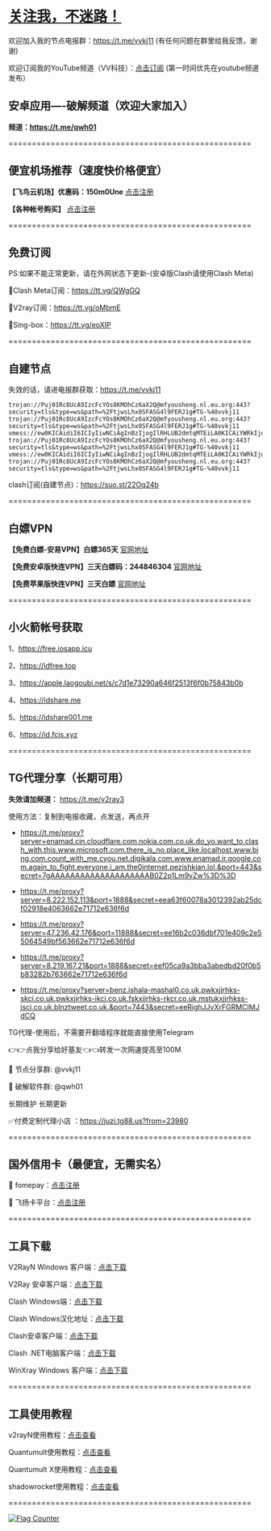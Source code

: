 # [关注我，不迷路！](https://github.com/login?return_to=https%3A%2F%2Fgithub.com%2Fw379740999)

欢迎加入我的节点电报群：https://t.me/vvkj11
(有任何问题在群里给我反馈，谢谢)

欢迎订阅我的YouTube频道（VV科技）：[点击订阅](https://www.youtube.com/channel/UCqdGfxwYKrllrHv_Bc-9vAw?sub_confirmation=1)
(第一时间优先在youtube频道发布）

## 安卓应用—-破解频道（欢迎大家加入）

**频道：https://t.me/qwh01**

====================================================

## 便宜机场推荐（速度快价格便宜）

**【飞鸟云机场】优惠码：150m0Une** [点击注册](https://feiniaoyun.org/#/register?code=150m0Une)

**【各种帐号购买】** [点击注册](https://wandoukj.eu.org/)

====================================================

## 免费订阅

PS:如果不能正常更新，请在外网状态下更新-(安卓版Clash请使用Clash Meta)

🚀Clash  Meta订阅：https://tt.vg/QWgGQ

🚀V2ray订阅：https://tt.vg/oMbmE

🚀Sing-box：https://tt.vg/eoXlP

====================================================

## 自建节点
失效的话，请进电报群获取：https://t.me/vvkj11

```
trojan://Puj01Rc8UcA9IzcFcYOs8KMOhCz6aX2Q@mfyousheng.nl.eu.org:443?security=tls&type=ws&path=%2FtjwsLhx0SFASG4l9FERJ1g#TG-%40vvkj11
trojan://Puj01Rc8UcA9IzcFcYOs8KMOhCz6aX2Q@mfyousheng.nl.eu.org:443?security=tls&type=ws&path=%2FtjwsLhx0SFASG4l9FERJ1g#TG-%40vvkj11
vmess://ew0KICAidiI6ICIyIiwNCiAgInBzIjogIlRHLUB2dmtqMTEiLA0KICAiYWRkIjogIjIzLjIyNy4zOS4xMSIsDQogICJwb3J0IjogIjgwODAiLA0KICAiaWQiOiAiOTY5ZjE5MDktYzBkMy00YzMwLTgxM2QtM2FlYzVjODM4YjdkIiwNCiAgImFpZCI6ICIwIiwNCiAgInNjeSI6ICJhdXRvIiwNCiAgIm5ldCI6ICJ3cyIsDQogICJ0eXBlIjogIm5vbmUiLA0KICAiaG9zdCI6ICJkb25ndGFpd2FuZzE1LmR0a3U0Ny54eXoiLA0KICAicGF0aCI6ICIvMUlLWWpWMHIvIiwNCiAgInRscyI6ICIiLA0KICAic25pIjogIiIsDQogICJhbHBuIjogIiIsDQogICJmcCI6ICIiDQp9
trojan://Puj01Rc8UcA9IzcFcYOs8KMOhCz6aX2Q@mfyousheng.nl.eu.org:443?security=tls&type=ws&path=%2FtjwsLhx0SFASG4l9FERJ1g#TG-%40vvkj11
vmess://ew0KICAidiI6ICIyIiwNCiAgInBzIjogIlRHLUB2dmtqMTEiLA0KICAiYWRkIjogIjEwOS4xMDQuMTUyLjIyMCIsDQogICJwb3J0IjogIjIzMDk5IiwNCiAgImlkIjogIjVlM2NlNmE3LTE3MGUtNDkzOS05YWFlLWM4ZmVmYjM1YTdlYSIsDQogICJhaWQiOiAiMCIsDQogICJzY3kiOiAiYXV0byIsDQogICJuZXQiOiAid3MiLA0KICAidHlwZSI6ICJub25lIiwNCiAgImhvc3QiOiAiIiwNCiAgInBhdGgiOiAiL0h6dU9paEI2LyIsDQogICJ0bHMiOiAiIiwNCiAgInNuaSI6ICIiLA0KICAiYWxwbiI6ICIiLA0KICAiZnAiOiAiIg0KfQ==
trojan://Puj01Rc8UcA9IzcFcYOs8KMOhCz6aX2Q@mfyousheng.nl.eu.org:443?security=tls&type=ws&path=%2FtjwsLhx0SFASG4l9FERJ1g#TG-%40vvkj11
```
clash订阅(自建节点)：https://suo.st/22Oq24b

====================================================

## 白嫖VPN

**【免费白嫖-安易VPN】白嫖365天** [官网地址](https://www.anyi555.com/?mid=1033)

**【免费安卓版快连VPN】三天白嫖码：244846304** [官网地址](https://pay.eradpd.xyz)

**【免费苹果版快连VPN】三天白嫖** [官网地址](https://promter-management.onelink.me/WxKq/fb306fec)

====================================================

## 小火箭帐号获取

1、https://free.iosapp.icu

2、https://idfree.top

3、https://apple.laogoubi.net/s/c7d1e73290a646f2513f6f0b75843b0b

4、https://idshare.me

5、https://idshare001.me

6、https://id.fcjs.xyz

====================================================

## TG代理分享（长期可用）

**失效请加频道：** https://t.me/v2ray3

使用方法：复制到电报收藏，点发送，再点开

+ https://t.me/proxy?server=enamad.cin.cloudflare.com.nokia.com.co.uk.do_yo.want_to.clash_with.this.www.microsoft.com.there_is_no.place_like.localhost.www.bing.com.count_with_me.cyou.net.digikala.com.www.enamad.ir.google.com.again_to_fight.everyone.i_am.the0internet.pezishkian.lol.&port=443&secret=7gAAAAAAAAAAAAAAAAAAAAB0Z2p1Lm9yZw%3D%3D

+ https://t.me/proxy?server=8.222.152.113&port=1888&secret=eea63f60078a3012392ab25dcf02918e4063662e71712e636f6d

+ https://t.me/proxy?server=47.236.42.176&port=11888&secret=ee16b2c036dbf701e409c2e55064549bf563662e71712e636f6d

+ https://t.me/proxy?server=8.219.167.21&port=1888&secret=eef05ca9a3bba3abedbd20f0b5b83282b763662e71712e636f6d

+ https://t.me/proxy?server=benz.ishala-mashal0.co.uk.pwkxjjrhks-skci.co.uk.pwkxjjrhks-ikcj.co.uk.fskxjjrhks-rkcr.co.uk.mstukxjjrhkss-jscj.co.uk.blnztweet.co.uk.&port=7443&secret=eeRighJJvXrFGRMCIMJdCQ

TG代理-使用后，不需要开翻墙程序就能直接使用Telegram

👉👉点我分享给好基友👈👈转发一次网速提高至100M

🌟 节点分享群: @vvkj11

🌟 破解软件群: @qwh01

长期维护  长期更新

✅付费定制代理小店 ：https://juzi.tg88.us?from=23980
  
====================================================

## 国外信用卡（最便宜，无需实名）

:red_circle: fomepay：[点击注册](https://gpt.fomepay.com/#/pages/login/index?d=918895)

:red_circle: 飞扬卡平台：[点击注册](https://vc.fyetd.com/vc_web/main.html#/login?inNo=vtghps)

====================================================

## 工具下载

V2RayN Windows 客户端：[点击下载](https://github.com/2dust/v2rayN/releases)

V2Ray 安卓客户端：[点击下载](https://github.com/2dust/v2rayNG/releases)

Clash Windows端：[点击下载](https://github.com/Fndroid/clash_for_windows_pkg/releases)

Clash Windows汉化地址：[点击下载](https://drive.google.com/file/d/1hLY1pedrIxA1u8sEkPWnMLEsQawD0nvf/view?usp=sharing)

Clash安卓客户端：[点击下载](https://github.com/naicfeng/ClashRForAndroid/releases)

Clash .NET电脑客户端：[点击下载](https://github.com/ClashDotNetFramework/experimental-clash/releases)

WinXray Windows 客户端：[点击下载](https://github.com/TheMRLL/WinXray/releases)

====================================================

## 工具使用教程

v2rayN使用教程：[点击查看](https://youtu.be/MvJwoEo6-JU)

Quantumult使用教程：[点击查看](https://youtu.be/qCkjLMPKygw)

Quantumult X使用教程：[点击查看](https://youtu.be/ghZLHPEGfVc)

shadowrocket使用教程：[点击查看](https://youtu.be/kGKKr6WTrJc)

====================================================

<a href="https://info.flagcounter.com/pIZl"><img src="https://s11.flagcounter.com/count2/pIZl/bg_FFFFFF/txt_000000/border_CCCCCC/columns_2/maxflags_10/viewers_0/labels_1/pageviews_1/flags_0/percent_0/" alt="Flag Counter" border="0"></a>
